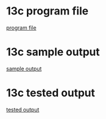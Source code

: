 # 13c program file
[program file](program.jpg)

# 13c sample output
[sample output](sampleoutput.png)

# 13c tested output
[tested output](testedoutput.png)
